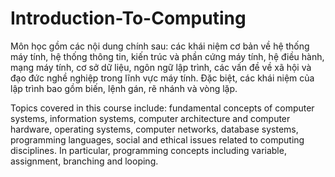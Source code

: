 # Introduction-To-Computing
Môn học gồm các nội dung chính sau: các khái niệm cơ bản về hệ thống máy tính, hệ thống thông tin, kiến trúc và phần cứng máy tính, hệ
điều hành, mạng máy tính, cơ sở dữ liệu, ngôn ngữ lập trình, các vấn đề về xã hội và đạo đức nghề nghiệp trong lĩnh vực máy tính. Đặc
biệt, các khái niệm của lập trình bao gồm biến, lệnh gán, rẽ nhánh và vòng lặp.

Topics covered in this course include: fundamental concepts of computer systems, information systems, computer architecture and
computer hardware, operating systems, computer networks, database systems, programming languages, social and ethical issues related
to computing disciplines. In particular, programming concepts including variable, assignment, branching and looping.
